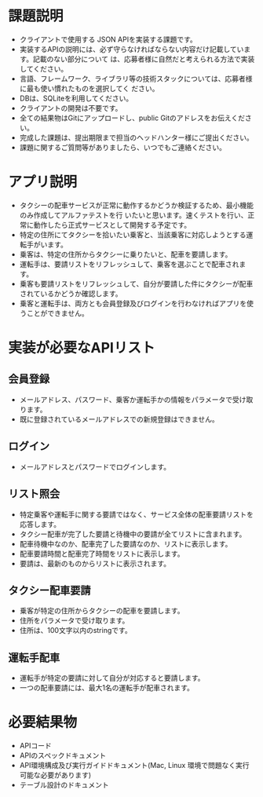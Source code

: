 # 課題説明

- クライアントで使用する JSON APIを実装する課題です。
- 実装するAPIの説明には、必ず守らなければならない内容だけ記載しています。記載のない部分について
は、応募者様に自然だと考えられる方法で実装してください。
- 言語、フレームワーク、ライブラリ等の技術スタックについては、応募者様に最も使い慣れたものを選択してく
ださい。
- DBは、SQLiteを利用してください。
- クライアントの開発は不要です。
- 全ての結果物はGitにアップロードし、public Gitのアドレスをお伝えください。
- 完成した課題は、提出期限まで担当のヘッドハンター様にご提出ください。
- 課題に関するご質問等がありましたら、いつでもご連絡ください。

# アプリ説明

- タクシーの配車サービスが正常に動作するかどうか検証するため、最小機能のみ作成してアルファテストを行
いたいと思います。速くテストを行い、正常に動作したら正式サービスとして開発する予定です。
- 特定の住所にてタクシーを拾いたい乗客と、当該乗客に対応しようとする運転手がいます。
- 乗客は、特定の住所からタクシーに乗りたいと、配車を要請します。
- 運転手は、要請リストをリフレッシュして、乗客を選ぶことで配車されます。
- 乗客も要請リストをリフレッシュして、自分が要請した件にタクシーが配車されているかどうか確認します。
- 乗客と運転手は、両方とも会員登録及びログインを行わなければアプリを使うことができません。

# 実装が必要なAPIリスト

## 会員登録

- メールアドレス、パスワード、乗客か運転手かの情報をパラメータで受け取ります。
- 既に登録されているメールアドレスでの新規登録はできません。

## ログイン

- メールアドレスとパスワードでログインします。

## リスト照会

- 特定乗客や運転手に関する要請ではなく、サービス全体の配車要請リストを応答します。
- タクシー配車が完了した要請と待機中の要請が全てリストに含まれます。
- 配車待機中なのか、配車完了した要請なのか、リストに表示します。
- 配車要請時間と配車完了時間をリストに表示します。
- 要請は、最新のものからリストに表示されます。

## タクシー配車要請

- 乗客が特定の住所からタクシーの配車を要請します。
- 住所をパラメータで受け取ります。
- 住所は、100文字以内のstringです。

## 運転手配車

- 運転手が特定の要請に対して自分が対応すると要請します。
- 一つの配車要請には、最大1名の運転手が配車されます。

# 必要結果物

- APIコード
- APIのスペックドキュメント
- API環境構成及び実行ガイドドキュメント(Mac, Linux 環境で問題なく実行可能な必要があります)
- テーブル設計のドキュメント

